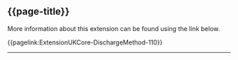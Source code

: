 ## {{page-title}}
More information about this extension can be found using the link below.

{{pagelink:ExtensionUKCore-DischargeMethod-110}}

---